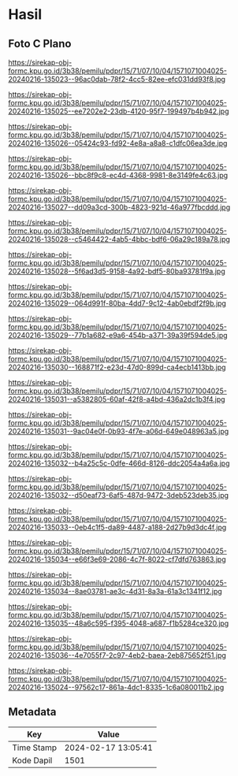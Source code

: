 # Hasil

## Foto C Plano

https://sirekap-obj-formc.kpu.go.id/3b38/pemilu/pdpr/15/71/07/10/04/1571071004025-20240216-135023--96ac0dab-78f2-4cc5-82ee-efc031dd93f8.jpg

https://sirekap-obj-formc.kpu.go.id/3b38/pemilu/pdpr/15/71/07/10/04/1571071004025-20240216-135025--ee7202e2-23db-4120-95f7-199497b4b942.jpg

https://sirekap-obj-formc.kpu.go.id/3b38/pemilu/pdpr/15/71/07/10/04/1571071004025-20240216-135026--05424c93-fd92-4e8a-a8a8-c1dfc06ea3de.jpg

https://sirekap-obj-formc.kpu.go.id/3b38/pemilu/pdpr/15/71/07/10/04/1571071004025-20240216-135026--bbc8f9c8-ec4d-4368-9981-8e3149fe4c63.jpg

https://sirekap-obj-formc.kpu.go.id/3b38/pemilu/pdpr/15/71/07/10/04/1571071004025-20240216-135027--dd09a3cd-300b-4823-921d-46a977fbcddd.jpg

https://sirekap-obj-formc.kpu.go.id/3b38/pemilu/pdpr/15/71/07/10/04/1571071004025-20240216-135028--c5464422-4ab5-4bbc-bdf6-06a29c189a78.jpg

https://sirekap-obj-formc.kpu.go.id/3b38/pemilu/pdpr/15/71/07/10/04/1571071004025-20240216-135028--5f6ad3d5-9158-4a92-bdf5-80ba93781f9a.jpg

https://sirekap-obj-formc.kpu.go.id/3b38/pemilu/pdpr/15/71/07/10/04/1571071004025-20240216-135029--064d991f-80ba-4dd7-9c12-4ab0ebdf2f9b.jpg

https://sirekap-obj-formc.kpu.go.id/3b38/pemilu/pdpr/15/71/07/10/04/1571071004025-20240216-135029--77b1a682-e9a6-454b-a371-39a39f594de5.jpg

https://sirekap-obj-formc.kpu.go.id/3b38/pemilu/pdpr/15/71/07/10/04/1571071004025-20240216-135030--168871f2-e23d-47d0-899d-ca4ecb1413bb.jpg

https://sirekap-obj-formc.kpu.go.id/3b38/pemilu/pdpr/15/71/07/10/04/1571071004025-20240216-135031--a5382805-60af-42f8-a4bd-436a2dc1b3f4.jpg

https://sirekap-obj-formc.kpu.go.id/3b38/pemilu/pdpr/15/71/07/10/04/1571071004025-20240216-135031--9ac04e0f-0b93-4f7e-a06d-649e048963a5.jpg

https://sirekap-obj-formc.kpu.go.id/3b38/pemilu/pdpr/15/71/07/10/04/1571071004025-20240216-135032--b4a25c5c-0dfe-466d-8126-ddc2054a4a6a.jpg

https://sirekap-obj-formc.kpu.go.id/3b38/pemilu/pdpr/15/71/07/10/04/1571071004025-20240216-135032--d50eaf73-6af5-487d-9472-3deb523deb35.jpg

https://sirekap-obj-formc.kpu.go.id/3b38/pemilu/pdpr/15/71/07/10/04/1571071004025-20240216-135033--0eb4c1f5-da89-4487-a188-2d27b9d3dc4f.jpg

https://sirekap-obj-formc.kpu.go.id/3b38/pemilu/pdpr/15/71/07/10/04/1571071004025-20240216-135034--e66f3e69-2086-4c7f-8022-cf7dfd763863.jpg

https://sirekap-obj-formc.kpu.go.id/3b38/pemilu/pdpr/15/71/07/10/04/1571071004025-20240216-135034--8ae03781-ae3c-4d31-8a3a-61a3c1341f12.jpg

https://sirekap-obj-formc.kpu.go.id/3b38/pemilu/pdpr/15/71/07/10/04/1571071004025-20240216-135035--48a6c595-f395-4048-a687-f1b5284ce320.jpg

https://sirekap-obj-formc.kpu.go.id/3b38/pemilu/pdpr/15/71/07/10/04/1571071004025-20240216-135036--4e7055f7-2c97-4eb2-baea-2eb875652f51.jpg

https://sirekap-obj-formc.kpu.go.id/3b38/pemilu/pdpr/15/71/07/10/04/1571071004025-20240216-135024--97562c17-861a-4dc1-8335-1c6a080011b2.jpg


## Metadata

| Key        | Value               |
| ---------- | ------------------- |
| Time Stamp | 2024-02-17 13:05:41 |
| Kode Dapil | 1501                |




